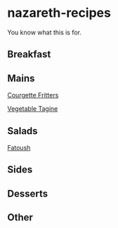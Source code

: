 # nazareth-recipes
You know what this is for.

## Breakfast

## Mains
[Courgette Fritters](./recipes/main/courgette_arabic_cheese_fritters.md)

[Vegetable Tagine](./recipes/tagine.md)

## Salads
[Fatoush](Fatoush.md)

## Sides

## Desserts

## Other
